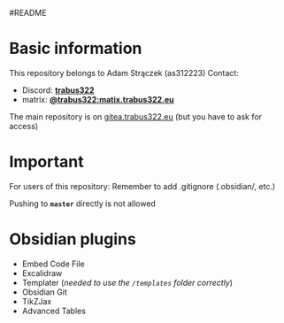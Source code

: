 #README  

# Basic information
This repository belongs to Adam Strączek (as312223)
Contact:
- Discord: [**trabus322**](https://discord.com/users/247381425228218368)
- matrix: [**@trabus322:matix.trabus322.eu**](https://matrix.to/#/@trabus322:matrix.trabus322.eu)

The main repository is on [gitea.trabus322.eu](https://gitea.trabus322.eu/inf9rmatics/as312223Notes) (but you have to ask for access)

# Important
For users of this repository:
Remember to add .gitignore (.obsidian/, etc.)

Pushing to **`master`** directly is not allowed

# Obsidian plugins
- Embed Code File
- Excalidraw
- Templater (*needed to use the `/templates` folder correctly*)
- Obsidian Git
- TikZJax
- Advanced Tables
